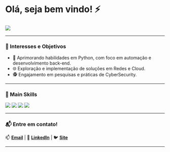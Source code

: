 # Olá, seja bem vindo! ⚡

### <p>![](https://komarev.com/ghpvc/?username=AlldDev&color=006bed)</p>

---
### 🎯 Interesses e Objetivos
- 🐍 Aprimorando habilidades em Python, com foco em automação e desenvolvimento back-end.
- 🌐 Exploração e implementação de soluções em Redes e Cloud.
- 🕵️ Engajamento em pesquisas e práticas de CyberSecurity.

---

### 🍃 Main Skills
<div display="inline-block">
  <img src="https://img.shields.io/badge/-HTML-0D1117?style=for-the-badge&logo=html5&labelColor=0D1117"/>
  <img src="https://img.shields.io/badge/-CSS-0D1117?style=for-the-badge&logo=CSS3&logoColor=1572B6&labelColor=0D1117"/>
  <img src="https://img.shields.io/badge/-PHP-0D1117?style=for-the-badge&logo=php&labelColor=0D1117"/>
  <img src="https://img.shields.io/badge/-Python-0D1117?style=for-the-badge&logo=python&labelColor=0D1117&textColor=0D1117"/>
</div>

---

### 📬 Entre em contato!
📫 **[Email](mailto:suporte@alld.dev)** | 💼 **[LinkedIn](https://www.linkedin.com/in/alessandro-c%C3%A9sar-ros%C3%A3o/)** | 🐦 **[Site](https://alld.dev)**

---

